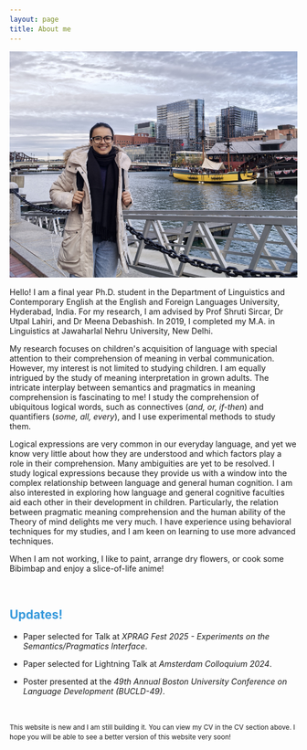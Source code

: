 ```yaml
---
layout: page
title: About me
---
```

<html>
  <body>
    <img width="505" height="396" src="/boston.jpg" alt="My Image">
    <!-- <figcaption align = "center"><span style="font-size:0.7em;">(Zandvoort beach, December, 2022)</span></figcaption> -->
  </body>
</html> 

Hello! I am a final year Ph.D. student in the Department of Linguistics and Contemporary English at the English and Foreign Languages University, Hyderabad, India. For my research, I am advised by Prof Shruti Sircar, Dr Utpal Lahiri, and Dr Meena Debashish. In 2019, I completed my M.A. in Linguistics at Jawaharlal Nehru University, New Delhi. 

My research focuses on children's acquisition of language with special attention to their comprehension of meaning in verbal communication. However, my interest is not limited to studying children. I am equally intrigued by the study of meaning interpretation in grown adults. The intricate interplay between semantics and pragmatics in meaning comprehension is fascinating to me! I study the comprehension of ubiquitous logical words, such as connectives (_and, or, if-then_) and quantifiers (_some, all, every_), and I use experimental methods to study them. 

Logical expressions are very common in our everyday language, and yet we know very little about how they are understood and which factors play a role in their comprehension. Many ambiguities are yet to be resolved. I study logical expressions because they provide us with a window into the complex relationship between language and general human cognition. I am also interested in exploring how language and general cognitive faculties aid each other in their development in children. Particularly, the relation between pragmatic meaning comprehension and the human ability of the Theory of mind delights me very much. 
I have experience using behavioral techniques for my studies, and I am keen on learning to use more advanced techniques.  

When I am not working, I like to paint, arrange dry flowers, or cook some Bibimbap and enjoy a slice-of-life anime!  

&nbsp;  

<h2> <span style="color: #3498DB ;">Updates!</span> </h2> 

- Paper selected for Talk at _XPRAG Fest 2025 - Experiments on the Semantics/Pragmatics Interface_.

- Paper selected for Lightning Talk at _Amsterdam Colloquium 2024_.

- Poster presented at the _49th Annual Boston University Conference on Language Development (BUCLD-49)_. 

&nbsp;  
 
<small>This website is new and I am still building it. You can view my CV in the CV section above. I hope you will be able to see a better version of this website very soon! </small>
